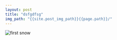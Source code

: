 ```yaml
---
layout: post
title: "dsfgdfsg"
img_path: "{{site.post_img_path}}{{page.path}}/"
---
```


![first snow](first-snow.jpg "First snow.")